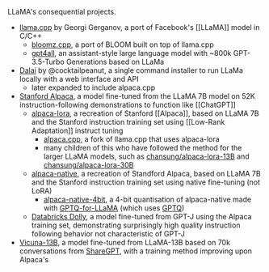 LLaMA's consequential projects.

- [llama.cpp](https://github.com/ggerganov/llama.cpp) by Georgi Gerganov, a port of Facebook's [[LLaMA]] model in C/C++
	- [bloomz.cpp](https://github.com/NouamaneTazi/bloomz.cpp), a port of BLOOM built on top of llama.cpp
	- [gpt4all](https://github.com/nomic-ai/gpt4all), an assistant-style large language model with ~800k GPT-3.5-Turbo Generations based on LLaMa
- [Dalai](https://github.com/cocktailpeanut/dalai) by @cocktailpeanut, a single command installer to run LLaMa locally with a web interface and API
	- later expanded to include alpaca.cpp
- [Stanford Alpaca](https://crfm.stanford.edu/2023/03/13/alpaca.html), a model fine-tuned from the LLaMA 7B model on 52K instruction-following demonstrations to function like [[ChatGPT]]
    - [alpaca-lora](https://github.com/tloen/alpaca-lora), a recreation of Stanford [[Alpaca]], based on LLaMA 7B and the Stanford instruction training set using [[Low-Rank Adaptation]] instruct tuning
        - [alpaca.cpp](https://github.com/antimatter15/alpaca.cpp), a fork of llama.cpp that uses alpaca-lora
        - many children of this who have followed the method for the larger LLaMA models, such as [chansung/alpaca-lora-13B](https://huggingface.co/chansung/alpaca-lora-13b) and [chansung/alpaca-lora-30B](https://huggingface.co/chansung/alpaca-lora-30b)
    - [alpaca-native](https://huggingface.co/chavinlo/alpaca-native), a recreation of Standford Alpaca, based on LLaMA 7B and the Stanford instruction training set using native fine-tuning (not LoRA) 
        - [alpaca-native-4bit](https://huggingface.co/ozcur/alpaca-native-4bit), a 4-bit quantisation of alpaca-native made with [GPTQ-for-LLaMA](https://github.com/qwopqwop200/GPTQ-for-LLaMa) (which uses [GPTQ](https://arxiv.org/abs/2210.17323))
    - [Databricks Dolly](https://github.com/databrickslabs/dolly), a model fine-tuned from GPT-J using the Alpaca training set, demonstrating surprisingly high quality instruction following behavior not characteristic of GPT-J
- [Vicuna-13B](https://vicuna.lmsys.org/), a model fine-tuned from LLaMA-13B based on 70k conversations from [ShareGPT](https://sharegpt.com/), with a training method improving upon Alpaca's
